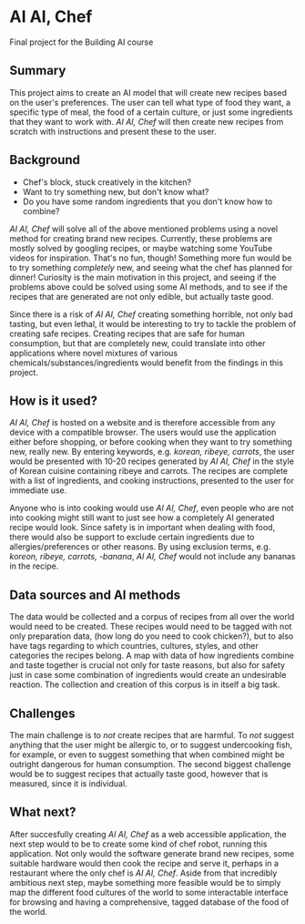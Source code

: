 <!-- This is the markdown template for the final project of the Building AI course, 
created by Reaktor Innovations and University of Helsinki. 
Copy the template, paste it to your GitHub README and edit! -->

# AI AI, Chef

Final project for the Building AI course

## Summary

This project aims to create an AI model that will create new recipes based on the user's preferences. The user can tell what type of food they want, a specific type of meal, the food of a certain culture, or just some ingredients that they want to work with. _AI AI, Chef_ will then create new recipes from scratch with instructions and
present these to the user.

## Background

* Chef's block, stuck creatively in the kitchen?
* Want to try something new, but don't know what?
* Do you have some random ingredients that you don't know how to combine?

_AI AI, Chef_ will solve all of the above mentioned problems using a novel method for creating brand new recipes. Currently, these problems are mostly solved by googling recipes, or maybe watching some YouTube videos for inspiration. That's no fun, though! Something more fun would be to try something _completely_ new, and seeing what
the chef has planned for dinner! Curiosity is the main motivation in this project, and seeing if the problems above could be solved using some AI methods, and to see if the recipes that are generated are not only edible, but actually taste good.

Since there is a risk of _AI AI, Chef_ creating something horrible, not only bad tasting, but even lethal, it would be interesting to try to tackle the problem of creating safe recipes. Creating recipes that are safe for human consumption, but that are completely new, could translate into other applications where novel mixtures of various chemicals/substances/ingredients would benefit from the findings in this project.

## How is it used?

_AI AI, Chef_ is hosted on a website and is therefore accessible from any device with a compatible browser. The users would use the application either before shopping, or before cooking when they want to try something new, really new. By entering keywords, e.g. _korean, ribeye, carrots_, the user would be presented with 10-20 recipes generated by _AI AI, Chef_ in the style of Korean cuisine containing ribeye and carrots. The recipes are complete with a list of ingredients, and cooking instructions, presented to the user for immediate use.

Anyone who is into cooking would use _AI AI, Chef_, even people who are not into cooking might still want to just see how a completely AI generated recipe would look.
Since safety is in important when dealing with food, there would also be support to exclude certain ingredients due to allergies/preferences or other reasons.
By using exclusion terms, e.g. _koreon, ribeye, carrots, -banana_, _AI AI, Chef_ would not include any bananas in the recipe.

## Data sources and AI methods

The data would be collected and a corpus of recipes from all over the world would need to be created. These recipes would need to be tagged with not only preparation data, (how long do you need to cook chicken?), but to also have tags regarding to which countries, cultures, styles, and other categories the recipes belong. A map with data of how ingredients combine and taste together is crucial not only for taste reasons, but also for safety just in case some combination of ingredients would create an undesirable reaction. The collection and creation of this corpus is in itself a big task.

## Challenges

The main challenge is to _not_ create recipes that are harmful. To _not_ suggest anything that the user might be allergic to, or to suggest undercooking fish, for example, or even to suggest something that when combined might be outright dangerous for human consumption. The second biggest challenge would be to suggest recipes that actually taste good, however that is measured, since it is individual.

## What next?

After succesfully creating _AI AI, Chef_ as a web accessible application, the next step would to be to create some kind of chef robot, running this application.
Not only would the software generate brand new recipes, some suitable hardware would then cook the recipe and serve it, perhaps in a restaurant where the only chef is _AI AI, Chef_. Aside from that incredibly ambitious next step, maybe something more feasible would be to simply map the different food cultures of the world to some interactable interface for browsing and having a comprehensive, tagged database of the food of the world.
